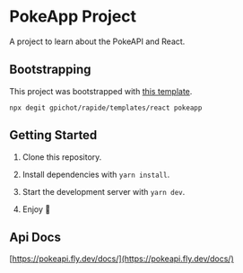 # PokeApp Project

A project to learn about the PokeAPI and React.

## Bootstrapping

This project was bootstrapped with [this
template](https://github.com/gpichot/rapide/tree/main/templates/react).

```
npx degit gpichot/rapide/templates/react pokeapp
```

## Getting Started

1. Clone this repository.

2. Install dependencies with `yarn install`.

3. Start the development server with `yarn dev`.

4. Enjoy 🥳

## Api Docs

[https://pokeapi.fly.dev/docs/](https://pokeapi.fly.dev/docs/)
